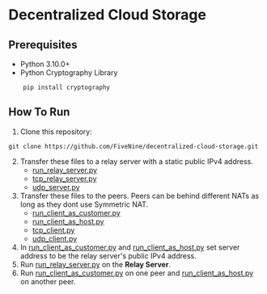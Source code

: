 ﻿# Decentralized Cloud Storage
## Prerequisites
-   Python 3.10.0+
-   Python Cryptography Library
```
    pip install cryptography
```

## How To Run
1.  Clone this repository:
```
git clone https://github.com/FiveNine/decentralized-cloud-storage.git
```
2.  Transfer these files to a relay server with a static public IPv4 address.
    - [run_relay_server.py](/Server/run_relay_server.py)
    - [tcp_relay_server.py](/Server/tcp_relay_server.py)
    - [udp_server.py](/Server/udp_server.py)
3.  Transfer these files to the peers. Peers can be behind different NATs as long as they dont use Symmetric NAT.
    - [run_client_as_customer.py](/Client/run_client_as_customer.py)
    - [run_client_as_host.py](/Client/run_client_as_host.py)
    - [tcp_client.py](/Client/tcp_client.py)
    - [udp_client.py](/Client/udp_client.py)
4.  In [run_client_as_customer.py](/Client/run_client_as_customer.py) and [run_client_as_host.py](/Client/run_client_as_host.py) set server address to be the relay server's public IPv4 address.
5.  Run [run_relay_server.py](/Server/run_relay_server.py) on the **Relay Server**.
6.  Run [run_client_as_customer.py](/Client/run_client_as_customer.py) on one peer and [run_client_as_host.py](/Client/run_client_as_host.py) on another peer.

